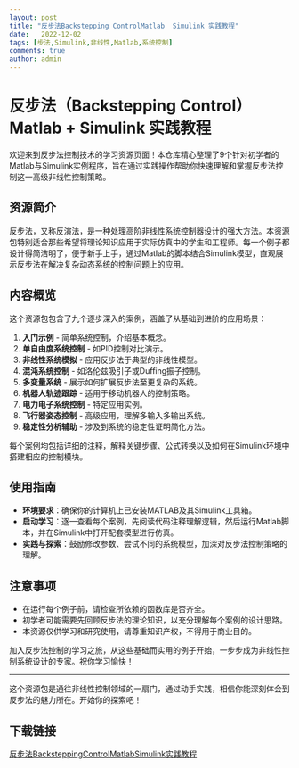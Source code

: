 ```yaml
---
layout: post
title: "反步法Backstepping ControlMatlab  Simulink 实践教程"
date:   2022-12-02
tags: [步法,Simulink,非线性,Matlab,系统控制]
comments: true
author: admin
---
```

# 反步法（Backstepping Control）Matlab + Simulink 实践教程

欢迎来到反步法控制技术的学习资源页面！本仓库精心整理了9个针对初学者的Matlab与Simulink实例程序，旨在通过实践操作帮助你快速理解和掌握反步法控制这一高级非线性控制策略。

## 资源简介

反步法，又称反演法，是一种处理高阶非线性系统控制器设计的强大方法。本资源包特别适合那些希望将理论知识应用于实际仿真中的学生和工程师。每一个例子都设计得简洁明了，便于新手上手，通过Matlab的脚本结合Simulink模型，直观展示反步法在解决复杂动态系统的控制问题上的应用。

## 内容概览

这个资源包包含了九个逐步深入的案例，涵盖了从基础到进阶的应用场景：

1. **入门示例** - 简单系统控制，介绍基本概念。
2. **单自由度系统控制** - 如PID控制对比演示。
3. **非线性系统模拟** - 应用反步法于典型的非线性模型。
4. **混沌系统控制** - 如洛伦兹吸引子或Duffing振子控制。
5. **多变量系统** - 展示如何扩展反步法至更复杂的系统。
6. **机器人轨迹跟踪** - 适用于移动机器人的控制策略。
7. **电力电子系统控制** - 特定应用实例。
8. **飞行器姿态控制** - 高级应用，理解多输入多输出系统。
9. **稳定性分析辅助** - 涉及到系统的稳定性证明简化方法。

每个案例均包括详细的注释，解释关键步骤、公式转换以及如何在Simulink环境中搭建相应的控制模块。

## 使用指南

- **环境要求**：确保你的计算机上已安装MATLAB及其Simulink工具箱。
- **启动学习**：逐一查看每个案例，先阅读代码注释理解逻辑，然后运行Matlab脚本，并在Simulink中打开配套模型进行仿真。
- **实践与探索**：鼓励修改参数、尝试不同的系统模型，加深对反步法控制策略的理解。

## 注意事项

- 在运行每个例子前，请检查所依赖的函数库是否齐全。
- 初学者可能需要先回顾反步法的理论知识，以充分理解每个案例的设计思路。
- 本资源仅供学习和研究使用，请尊重知识产权，不得用于商业目的。

加入反步法控制的学习之旅，从这些基础而实用的例子开始，一步步成为非线性控制系统设计的专家。祝你学习愉快！

---

这个资源包是通往非线性控制领域的一扇门，通过动手实践，相信你能深刻体会到反步法的魅力所在。开始你的探索吧！

## 下载链接

[反步法BacksteppingControlMatlabSimulink实践教程](https://pan.quark.cn/s/ab33448e4611)
